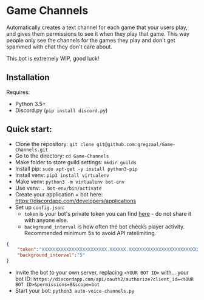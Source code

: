 # Game Channels

Automatically creates a text channel for each game that your users play, and gives them permissions to see it when they play that game. This way people only see the channels for the games they play and don't get spammed with chat they don't care about.

This bot is extremely WIP, good luck!


## Installation

Requires:

* Python 3.5+
* Discord.py (`pip install discord.py`)

## Quick start:

* Clone the repository: `git clone git@github.com:gregzaal/Game-Channels.git`
* Go to the directory: `cd Game-Channels`
* Make folder to store guild settings: `mkdir guilds`
* Install pip: `sudo apt-get -y install python3-pip`
* Install venv: `pip3 install virtualenv`
* Make venv: `python3 -m virtualenv bot-env`
* Use venv: `. bot-env/bin/activate`
* Create your application + bot here: <https://discordapp.com/developers/applications>
* Set up `config.json`:
  * `token` is your bot's private token you can find [here](https://discordapp.com/developers/applications) - do not share it with anyone else.
  * `background_interval` is how often the bot checks player activity. Recommended minimum 5s to avoid API ratelimiting.
```json
{
    "token":"XXXXXXXXXXXXXXXXXXXXXXXX.XXXXXX.XXXXXXXXXXXXXXXXXXXXXXXXXXX",
    "background_interval":"5"
}
```

* Invite the bot to your own server, replacing `<YOUR BOT ID>` with... your bot ID: `https://discordapp.com/api/oauth2/authorize?client_id=<YOUR BOT ID>&permissions=8&scope=bot`
* Start your bot: `python3 auto-voice-channels.py`
